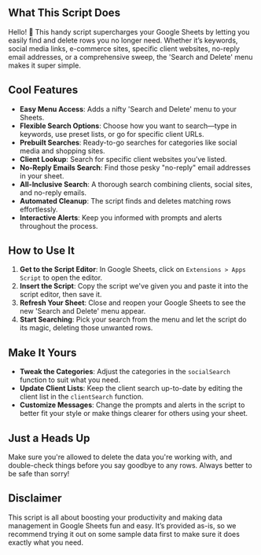 ## What This Script Does

Hello! 👋 This handy script supercharges your Google Sheets by letting you easily find and delete rows you no longer need. Whether it’s keywords, social media links, e-commerce sites, specific client websites, no-reply email addresses, or a comprehensive sweep, the 'Search and Delete' menu makes it super simple.

## Cool Features

- **Easy Menu Access**: Adds a nifty 'Search and Delete' menu to your Sheets.
- **Flexible Search Options**: Choose how you want to search—type in keywords, use preset lists, or go for specific client URLs.
- **Prebuilt Searches**: Ready-to-go searches for categories like social media and shopping sites.
- **Client Lookup**: Search for specific client websites you’ve listed.
- **No-Reply Emails Search**: Find those pesky "no-reply" email addresses in your sheet.
- **All-Inclusive Search**: A thorough search combining clients, social sites, and no-reply emails.
- **Automated Cleanup**: The script finds and deletes matching rows effortlessly.
- **Interactive Alerts**: Keep you informed with prompts and alerts throughout the process.

## How to Use It

1. **Get to the Script Editor**: In Google Sheets, click on `Extensions > Apps Script` to open the editor.
2. **Insert the Script**: Copy the script we've given you and paste it into the script editor, then save it.
3. **Refresh Your Sheet**: Close and reopen your Google Sheets to see the new 'Search and Delete' menu appear.
4. **Start Searching**: Pick your search from the menu and let the script do its magic, deleting those unwanted rows.

## Make It Yours

- **Tweak the Categories**: Adjust the categories in the `socialSearch` function to suit what you need.
- **Update Client Lists**: Keep the client search up-to-date by editing the client list in the `clientSearch` function.
- **Customize Messages**: Change the prompts and alerts in the script to better fit your style or make things clearer for others using your sheet.

## Just a Heads Up

Make sure you're allowed to delete the data you're working with, and double-check things before you say goodbye to any rows. Always better to be safe than sorry!

## Disclaimer

This script is all about boosting your productivity and making data management in Google Sheets fun and easy. It’s provided as-is, so we recommend trying it out on some sample data first to make sure it does exactly what you need.
